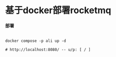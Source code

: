 # 基于docker部署rocketmq

#### 部署
```shell

docker compose -p ali up -d 

# http://localhost:8080/ -- u/p: [ / ]

```
